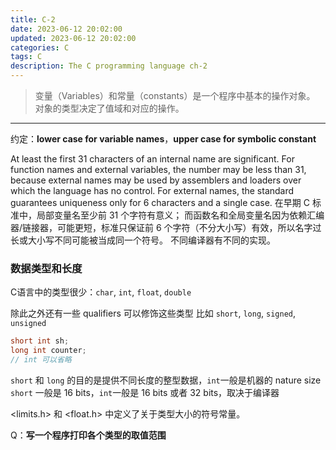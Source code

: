 ```yaml
---
title: C-2
date: 2023-06-12 20:02:00
updated: 2023-06-12 20:02:00
categories: C
tags: C
description: The C programming language ch-2
---
```


> 变量（Variables）和常量（constants）是一个程序中基本的操作对象。
> 对象的类型决定了值域和对应的操作。

----
约定：**lower case for variable names**，**upper case for symbolic constant**

At least the first 31 characters of an internal name are significant. For function names and external variables, the number may be less than 31, because external names may be used by assemblers and loaders over which the language has no control. For external names, the standard guarantees uniqueness only for 6 characters and a single case.
在早期 C 标准中，局部变量名至少前 31 个字符有意义；
而函数名和全局变量名因为依赖汇编器/链接器，可能更短，标准只保证前 6 个字符（不分大小写）有效，所以名字过长或大小写不同可能被当成同一个符号。
不同编译器有不同的实现。

### 数据类型和长度

C语言中的类型很少：`char`, `int`, `float`, `double`

除此之外还有一些 qualifiers 可以修饰这些类型
比如 `short`, `long`, `signed`, `unsigned`

```c
short int sh;
long int counter;
// int 可以省略
```

`short` 和 `long` 的目的是提供不同长度的整型数据，`int`一般是机器的 nature size
`short` 一般是 16 bits，`int`一般是 16 bits 或者 32 bits，取决于编译器

<limits.h>  和 <float.h> 中定义了关于类型大小的符号常量。

Q：**写一个程序打印各个类型的取值范围**
